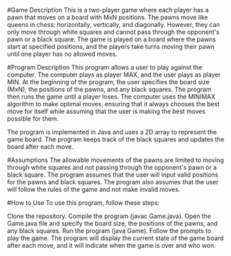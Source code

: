 #Game Description
This is a two-player game where each player has a pawn that moves on a board with MxN positions. The pawns move like queens in chess: horizontally, vertically, and diagonally. However, they can only move through white squares and cannot pass through the opponent's pawn or a black square. The game is played on a board where the pawns start at specified positions, and the players take turns moving their pawn until one player has no allowed moves.

#Program Description
This program allows a user to play against the computer. The computer plays as player MAX, and the user plays as player MIN. At the beginning of the program, the user specifies the board size (MxN), the positions of the pawns, and any black squares. The program then runs the game until a player loses. The computer uses the MINIMAX algorithm to make optimal moves, ensuring that it always chooses the best move for itself while assuming that the user is making the best moves possible for them.

The program is implemented in Java and uses a 2D array to represent the game board. The program keeps track of the black squares and updates the board after each move.

#Assumptions
The allowable movements of the pawns are limited to moving through white squares and not passing through the opponent's pawn or a black square. The program assumes that the user will input valid positions for the pawns and black squares. The program also assumes that the user will follow the rules of the game and not make invalid moves.

#How to Use
To use this program, follow these steps:

Clone the repository.
Compile the program (javac Game.java).
Open the Game.java file and specify the board size, the positions of the pawns, and any black squares.
Run the program (java Game).
Follow the prompts to play the game. The program will display the current state of the game board after each move, and it will indicate when the game is over and who won.